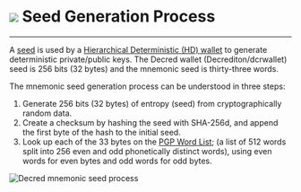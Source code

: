 # <img class="dcr-icon" src="/img/dcr-icons/Wallet.svg" /> Seed Generation Process

---

A [seed](https://docs.decred.org/glossary/#seed) is used by a [Hierarchical Deterministic (HD) wallet](https://docs.decred.org/glossary/#hierarchical-deterministic-hd-wallet) to generate deterministic private/public keys. The Decred wallet (Decrediton/dcrwallet) seed is 256 bits (32 bytes) and the mnemonic seed is thirty-three words.  

The mnemonic seed generation process can be understood in three steps:

1. Generate 256 bits (32 bytes) of entropy (seed) from cryptographically random data.
1. Create a checksum by hashing the seed with SHA-256d, and append the first byte of the hash to the initial seed.
1. Look up each of the 33 bytes on the [PGP Word List](https://en.wikipedia.org/wiki/PGP_word_list); (a list of 512 words split into 256 even and odd phonetically distinct words), using even words for even bytes and odd words for odd bytes. 

![Decred mnemonic seed process](/img/seedgen.svg)
